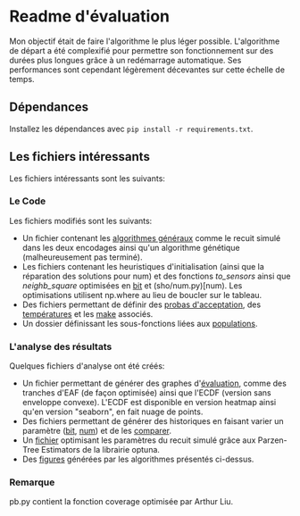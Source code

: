 # Readme d'évaluation

Mon objectif était de faire l'algorithme le plus léger possible. L'algorithme de départ a été complexifié pour permettre son fonctionnement sur des durées plus longues grâce à un redémarrage automatique. Ses performances sont cependant légèrement décevantes sur cette échelle de temps.

## Dépendances

Installez les dépendances avec `pip install -r requirements.txt`.

## Les fichiers intéressants

Les fichiers intéressants sont les suivants:

### Le Code

Les fichiers modifiés sont les suivants:

-   Un fichier contenant les [algorithmes généraux](sho/algo.py) comme le recuit simulé dans les deux encodages ainsi qu'un algorithme génétique (malheureusement pas terminé).
-   Les fichiers contenant les heuristiques d'initialisation (ainsi que la réparation des solutions pour num) et des fonctions _to_sensors_ ainsi que _neighb_square_ optimisées en [bit](sho/bit.py) et (sho/num.py)[num). Les optimisations utilisent np.where au lieu de boucler sur le tableau.
-   Des fichiers permettant de définir des [probas d'acceptation](sho/proba.py), des [températures](sho/temp.py) et les [make](sho/make.py) associés.
-   Un dossier définissant les sous-fonctions liées aux [populations](sho/pop_based).

### L'analyse des résultats

Quelques fichiers d'analyse ont été créés:

-   Un fichier permettant de générer des graphes d'[évaluation](evaluation.py), comme des tranches d'EAF (de façon optimisée) ainsi que l'ECDF (version sans enveloppe convexe). L'ECDF est disponible en version heatmap ainsi qu'en version "seaborn", en fait nuage de points.
-   Des fichiers permettant de générer des historiques en faisant varier un paramètre ([bit](variying_sa_cst_bit.py), [num](variying_sa_cst_num.py)) et de les [comparer](compare_encoding.py).
-   Un [fichier](meta_optim.py) optimisant les paramètres du recuit simulé grâce aux Parzen-Tree Estimators de la librairie optuna.
-   Des [figures](sho/analysis/EAF_Slice.png) générées par les algorithmes présentés ci-dessus.

### Remarque

pb.py contient la fonction coverage optimisée par Arthur Liu.
